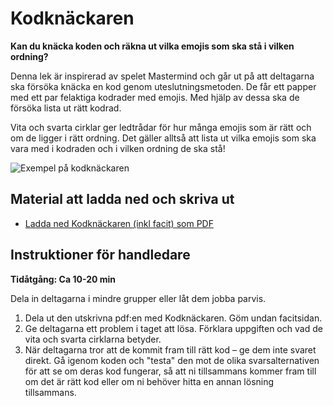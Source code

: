 # Kodknäckaren

**Kan du knäcka koden och räkna ut vilka emojis som ska stå i vilken ordning?**

Denna lek är inspirerad av spelet Mastermind och går ut på att deltagarna ska försöka knäcka en kod genom uteslutningsmetoden. De får ett papper med ett par felaktiga kodrader med emojis. Med hjälp av dessa ska de försöka lista ut rätt kodrad. 

Vita och svarta cirklar ger ledtrådar för hur många emojis som är rätt och om de ligger i rätt ordning. Det gäller alltså att lista ut vilka emojis som ska vara med i kodraden och i vilken ordning de ska stå!

![Exempel på kodknäckaren](./kodknackaren.png)

## Material att ladda ned och skriva ut

* [Ladda ned Kodknäckaren (inkl facit) som PDF](https://github.com/Kodcentrum/Scratch-uppgifter/raw/master/lek_kodkn%C3%A4ckaren/kodknackaren.pdf)

## Instruktioner för handledare

**Tidåtgång: Ca 10-20 min**

Dela in deltagarna i mindre grupper eller låt dem jobba parvis. 

1. Dela ut den utskrivna pdf:en med Kodknäckaren. Göm undan facitsidan. 
3. Ge deltagarna ett problem i taget att lösa. Förklara uppgiften och vad de vita och svarta cirklarna betyder. 
4. När deltagarna tror att de kommit fram till rätt kod – ge dem inte svaret direkt. Gå igenom koden och "testa" den mot de olika svarsalternativen för att se om deras kod fungerar, så att ni tillsammans kommer fram till om det är rätt kod eller om ni behöver hitta en annan lösning tillsammans. 
